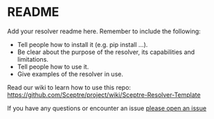 # README

Add your resolver readme here. Remember to include the following:

- Tell people how to install it (e.g. pip install ...).
- Be clear about the purpose of the resolver, its capabilities and limitations.
- Tell people how to use it.
- Give examples of the resolver in use.

Read our wiki to learn how to use this repo:
https://github.com/Sceptre/project/wiki/Sceptre-Resolver-Template

If you have any questions or encounter an issue
[please open an issue](https://github.com/Sceptre/project/issues/new)
